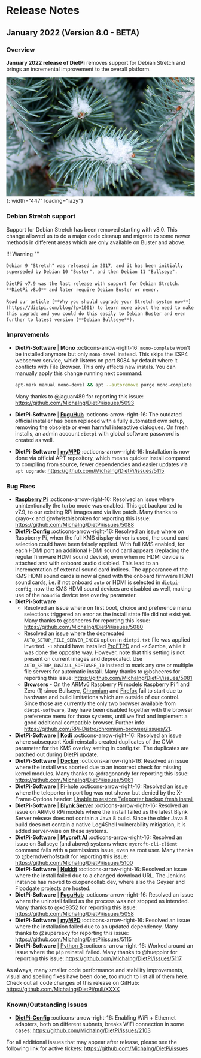 # Release Notes

## January 2022 (Version 8.0 - BETA)

### Overview

**January 2022 release of DietPi** removes support for Debian Stretch and brings an incremental improvement to the overall platform.

![DietPi Release](../assets/images/dietpi-version-80.jpg){: width="447" loading="lazy"}

### Debian Stretch support

Support for Debian Stretch has been removed starting with v8.0. This change allowed us to do a major code cleanup and migrate to some newer methods in different areas which are only available on Buster and above.

!!! Warning ""

    Debian 9 "Stretch" was released in 2017, and it has been initially superseded by Debian 10 "Buster", and then Debian 11 "Bullseye".

    DietPi v7.9 was the last release with support for Debian Stretch. **DietPi v8.0** and later require Debian Buster or newer.

    Read our article [**Why you should upgrade your Stretch system now**](https://dietpi.com/blog/?p=1001) to learn more about the need to make this upgrade and you could do this easily to Debian Buster and even further to latest version (**Debian Bullseye**).

### Improvements

- **DietPi-Software** | **Mono** :octicons-arrow-right-16:  `mono-complete` won't be installed anymore but only `mono-devel` instead. This skips the XSP4 webserver service, which listens on port 8084 by default where it conflicts with File Browser. This only affects new instals. You can manually apply this change running next command:

    ```sh
    apt-mark manual mono-devel && apt --autoremove purge mono-complete
    ```

    Many thanks to @jaguar489 for reporting this issue: <https://github.com/MichaIng/DietPi/issues/5093>

- **DietPi-Software** | [**FuguHub**](../../software/cloud/#fuguhub) :octicons-arrow-right-16:  The outdated official installer has been replaced with a fully automated own setup, removing the obsolete or even harmful interactive dialogues. On fresh installs, an admin account `dietpi` with global software password is created as well.
- **DietPi-Software** | [**myMPD**](../../software/media/#mympd) :octicons-arrow-right-16: Installation is now done via official APT repository, which means quicker install compared to compiling from source, fewer dependencies and easier updates via `apt upgrade`: <https://github.com/MichaIng/DietPi/issues/5115>

### Bug Fixes

- [**Raspberry Pi**](../../hardware/#raspberry-pi) :octicons-arrow-right-16: Resolved an issue where unintentionally the turbo mode was enabled. This got backported to v7.9, to our existing RPi images and via live patch. Many thanks to @ayo-x and @whyisthisbroken for reporting this issue: <https://github.com/MichaIng/DietPi/issues/5088>
- [**DietPi-Config**](../../dietpi_tools/#dietpi-configuration) :octicons-arrow-right-16: Resolved an issue where on Raspberry Pi, when the full KMS display driver is used, the sound card selection could have been falsely applied. With full KMS enabled, for each HDMI port an additional HDMI sound card appears (replacing the regular firmware HDMI sound device), even when no HDMI device is attached and with onboard audio disabled. This lead to an incrementation of external sound card indices. The appearance of the KMS HDMI sound cards is now aligned with the onboard firmware HDMI sound cards, i.e. if not onboard `auto` or HDMI is selected in `dietpi-config`, now the KMS HDMI sound devices are disabled as well, making use of the `noaudio` device tree overlay parameter.
- **DietPi-Software**
    - Resolved an issue where on first boot, choice and preference menu selections triggered an error as the install state file did not exist yet. Many thanks to @bsheeres for reporting this issue: <https://github.com/MichaIng/DietPi/issues/5080>
    - Resolved an issue where the deprecated `AUTO_SETUP_FILE_SERVER_INDEX` option in `dietpi.txt` file was applied inverted. `-1` should have installed [ProFTPD](../../software/file_servers/#proftpd) and `-2` Samba, while it was done the opposite way. However, note that this setting is not present on current images and deprecated. Use `AUTO_SETUP_INSTALL_SOFTWARE_ID` instead to mark any one or multiple file servers for automatic install. Many thanks to @bsheeres for reporting this issue: <https://github.com/MichaIng/DietPi/issues/5081>
    - **Browsers** - On the ARMv6 Raspberry Pi models Raspberry Pi 1 and Zero (1) since Bullseye, [Chromium](../../software/desktop/#chromium) and [Firefox](../../software/desktop/#firefox) fail to start due to hardware and build limitations which are outside of our control. Since those are currently the only two browser available from `dietpi-software`, they have been disabled together with the browser preference menu for those systems, until we find and implement a good additional compatible browser. Further info: <https://github.com/RPi-Distro/chromium-browser/issues/21>.
- **DietPi-Software** | [**Kodi**](../../software/media/#kodi) :octicons-arrow-right-16: Resolved an issue where subsequent Kodi reinstalls created duplicates of the CMA parameter for the KMS overlay setting in config.txt. The duplicates are patched out during DietPi update.
- **DietPi-Software** | [**Docker**](../../software/programming/#docker) :octicons-arrow-right-16: Resolved an issue where the install was aborted due to an incorrect check for missing kernel modules. Many thanks to @dragonandy for reporting this issue: <https://github.com/MichaIng/DietPi/issues/5061>
- **DietPi-Software** | [Pi-hole](../../software/dns_servers/#pi-hole) :octicons-arrow-right-16: Resolved an issue where the teleporter import log was not shown but denied by the X-Frame-Options header: [Unable to restore Teleporter backup fresh install](https://discourse.pi-hole.net/t/unable-to-restore-teleporter-backup-fresh-install-no-funky-changes-made/51573)
- **DietPi-Software** | [**Blynk Server**](../../software/hardware_projects/#blynk-server) :octicons-arrow-right-16: Resolved an issue on ARMv6 RPi models where the install failed as the latest Blynk Server release does not contain a Java 8 build. Since the older Java 8 build does not contain a native Log4Shell vulnerability mitigation, it is added server-wise on these systems.
- **DietPi-Software** | [**Mycroft AI**](../../software/hardware_projects/#mycroft-ai) :octicons-arrow-right-16: Resolved an issue on Bullseye (and above) systems where `mycroft-cli-client` command fails with a permissions issue, even as root user. Many thanks to @berndverhofstadt for reporting this issue: <https://github.com/MichaIng/DietPi/issues/5100>
- **DietPi-Software** | [**Nukkit**](../../software/gaming/#nukkit) :octicons-arrow-right-16: Resolved an issue where the install failed due to a changed download URL. The Jenkins instance has moved to ci.opencollab.dev, where also the Geyser and Floodgate projects are hosted.
- **DietPi-Software** | [**FuguHub**](../../software/cloud/#fuguhub) :octicons-arrow-right-16: Resolved an issue where the uninstall failed as the process was not stopped as intended. Many thanks to @kd9352 for reporting this issue: <https://github.com/MichaIng/DietPi/issues/5058>
- **DietPi-Software** | [**myMPD**](../../software/media/#mympd) :octicons-arrow-right-16: Resolved an issue where the installation failed due to an updated dependency. Many thanks to @supersexy for reporting this issue: <https://github.com/MichaIng/DietPi/issues/5115>
- **DietPi-Software** | [Python 3](../../software/programming/#python-3) :octicons-arrow-right-16: Worked around an issue where the `pip` reinstall failed. Many thanks to @hueppinr for reporting this issue: <https://github.com/MichaIng/DietPi/issues/5117>

As always, many smaller code performance and stability improvements, visual and spelling fixes have been done, too much to list all of them here. Check out all code changes of this release on GitHub: <https://github.com/MichaIng/DietPi/pull/XXXX>

### Known/Outstanding Issues

- [**DietPi-Config**](../../dietpi_tools/#dietpi-configuration) :octicons-arrow-right-16: Enabling WiFi + Ethernet adapters, both on different subnets, breaks WiFi connection in some cases: <https://github.com/MichaIng/DietPi/issues/2103>

For all additional issues that may appear after release, please see the following link for active tickets: <https://github.com/MichaIng/DietPi/issues>
